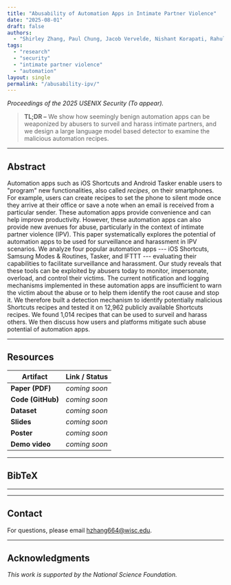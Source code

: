 ```yaml
---
title: "Abusability of Automation Apps in Intimate Partner Violence"
date: "2025-08-01"
draft: false
authors:
  - "Shirley Zhang, Paul Chung, Jacob Vervelde, Nishant Korapati, Rahul Chatterjee, Kassem Fawaz"
tags:
  - "research"
  - "security"
  - "intimate partner violence"
  - "automation"
layout: single
permalink: "/abusability-ipv/"
---
```


[//]: # (# Abusability of Automation Apps in Intimate Partner Violence)

*Proceedings of the 2025 USENIX Security (To appear).*

> **TL;DR –** We show how seemingly benign automation apps can be weaponized by abusers to surveil and harass intimate partners, and we design a large language model based detector to examine the malicious automation recipes.

---

## Abstract

Automation apps such as iOS Shortcuts and Android Tasker enable users to "program" new functionalities, also called _recipes_, on their smartphones. For example, users can create recipes to set the phone to silent mode once they arrive at their office or save a note when an email is received from a particular sender. These automation apps provide convenience and can help improve productivity. However, these automation apps can also provide new avenues for abuse, particularly in the context of intimate partner violence (IPV). This paper systematically explores the potential of automation apps to be used for surveillance and harassment in IPV scenarios. We analyze four popular automation apps --- iOS Shortcuts, Samsung Modes \& Routines, Tasker, and IFTTT  --- evaluating their capabilities to facilitate surveillance and harassment. Our study reveals that these tools can be exploited by abusers today to monitor, impersonate, overload, and control their victims. The current notification and logging mechanisms implemented in these automation apps are insufficient to warn the victim about the abuse or to help them identify the root cause and stop it. We therefore built a detection mechanism to identify potentially malicious Shortcuts recipes and tested it on 12,962 publicly available Shortcuts recipes. We found 1,014 recipes that can be used to surveil and harass others. We then discuss how users and platforms mitigate such abuse potential of automation apps. 

---

## Resources

| Artifact          | Link / Status |
| ----------------- | ------------- |
| **Paper (PDF)**   | *coming soon* |
| **Code (GitHub)** | *coming soon* |
| **Dataset**       | *coming soon* |
| **Slides**        | *coming soon* |
| **Poster**        | *coming soon* |
| **Demo video**    | *coming soon* |

---

## BibTeX

[//]: # (```bibtex)

[//]: # (@inproceedings{nobear2025ipv,)

[//]: # (  author    = {Annie N. O'Bear and Others},)

[//]: # (  title     = {Abusability of Automation Apps in Intimate Partner Violence},)

[//]: # (  booktitle = {Proceedings of <Conference TBD>},)

[//]: # (  year      = {2025},)

[//]: # (  url       = {https://annienobear.com/abusability-ipv/})

[//]: # (})

[//]: # (```)

---

[//]: # (## FAQ &#40;placeholders&#41;)

[//]: # ()
[//]: # (**Why focus on automation apps?** <placeholder>)

[//]: # ()
[//]: # (**What are the key findings?** <placeholder>)

[//]: # ()
[//]: # (**How can platforms mitigate these risks?** <placeholder>)

---

## Contact

For questions, please email [hzhang664@wisc.edu](mailto:hzhang664@wisc.edu).

---

## Acknowledgments

*This work is supported by the National Science Foundation.*
